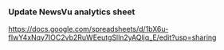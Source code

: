 ### Update NewsVu analytics sheet

https://docs.google.com/spreadsheets/d/1bX6u-fIwY4xNqy7IOC2vb2RuWEeutgSlln2yAQljq_E/edit?usp=sharing

